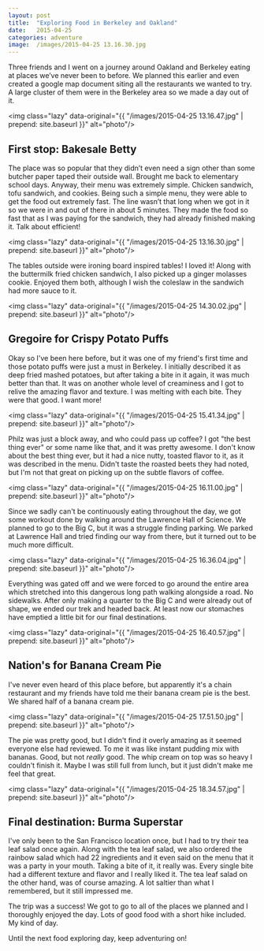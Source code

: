 ```yaml
---
layout: post
title:  "Exploring Food in Berkeley and Oakland"
date:   2015-04-25
categories: adventure
image:	/images/2015-04-25 13.16.30.jpg
---
```


Three friends and I went on a journey around Oakland and Berkeley eating at places we’ve never been to before. We planned this earlier and even created a google map document siting all the restaurants we wanted to try. A large cluster of them were in the Berkeley area so we made a day out of it.

<img class="lazy" data-original="{{ "/images/2015-04-25 13.16.47.jpg" | prepend: site.baseurl }}" alt="photo"/>

## First stop: Bakesale Betty

The place was so popular that they didn’t even need a sign other than some butcher paper taped their outside wall. Brought me back to elementary school days. Anyway, their menu was extremely simple. Chicken sandwich, tofu sandwich, and cookies. Being such a simple menu, they were able to get the food out extremely fast. The line wasn’t that long when we got in it so we were in and out of there in about 5 minutes. They made the food so fast that as I was paying for the sandwich, they had already finished making it. Talk about efficient!

<img class="lazy" data-original="{{ "/images/2015-04-25 13.16.30.jpg" | prepend: site.baseurl }}" alt="photo"/>

The tables outside were ironing board inspired tables! I loved it! Along with the buttermilk fried chicken sandwich, I also picked up a ginger molasses cookie. Enjoyed them both, although I wish the coleslaw in the sandwich had more sauce to it.

<img class="lazy" data-original="{{ "/images/2015-04-25 14.30.02.jpg" | prepend: site.baseurl }}" alt="photo"/>

## Gregoire for Crispy Potato Puffs

Okay so I've been here before, but it was one of my friend's first time and those potato puffs were just a must in Berkeley. I initially described it as deep fried mashed potatoes, but after taking a bite in it again, it was much better than that. It was on another whole level of creaminess and I got to relive the amazing flavor and texture. I was melting with each bite. They were that good. I want more!

<img class="lazy" data-original="{{ "/images/2015-04-25 15.41.34.jpg" | prepend: site.baseurl }}" alt="photo"/>

Philz was just a block away, and who could pass up coffee? I got "the best thing ever" or some name like that, and it was pretty awesome. I don't know about the best thing ever, but it had a nice nutty, toasted flavor to it, as it was described in the menu. Didn't taste the roasted beets they had noted, but I'm not that great on picking up on the subtle flavors of coffee.

<img class="lazy" data-original="{{ "/images/2015-04-25 16.11.00.jpg" | prepend: site.baseurl }}" alt="photo"/>

Since we sadly can't be continuously eating throughout the day, we got some workout done by walking around the Lawrence Hall of Science. We planned to go to the Big C, but it was a struggle finding parking. We parked at Lawrence Hall and tried finding our way from there, but it turned out to be much more difficult.

<img class="lazy" data-original="{{ "/images/2015-04-25 16.36.04.jpg" | prepend: site.baseurl }}" alt="photo"/>

Everything was gated off and we were forced to go around the entire area which stretched into this dangerous long path walking alongside a road. No sidewalks. After only making a quarter to the Big C and were already out of shape, we ended our trek and headed back. At least now our stomaches have emptied a little bit for our final destinations.

<img class="lazy" data-original="{{ "/images/2015-04-25 16.40.57.jpg" | prepend: site.baseurl }}" alt="photo"/>

## Nation's for Banana Cream Pie

I've never even heard of this place before, but apparently it's a chain restaurant and my friends have told me their banana cream pie is the best. We shared half of a banana cream pie. 

<img class="lazy" data-original="{{ "/images/2015-04-25 17.51.50.jpg" | prepend: site.baseurl }}" alt="photo"/>

The pie was pretty good, but I didn't find it overly amazing as it seemed everyone else had reviewed. To me it was like instant pudding mix with bananas. Good, but not *really* good. The whip cream on top was so heavy I couldn't finish it. Maybe I was still full from lunch, but it just didn't make me feel that great.

<img class="lazy" data-original="{{ "/images/2015-04-25 18.34.57.jpg" | prepend: site.baseurl }}" alt="photo"/>

## Final destination: Burma Superstar

I've only been to the San Francisco location once, but I had to try their tea leaf salad once again. Along with the tea leaf salad, we also ordered the rainbow salad which had 22 ingredients and it even said on the menu that it was a party in your mouth. Taking a bite of it, it really was. Every single bite had a different texture and flavor and I really liked it. The tea leaf salad on the other hand, was of course amazing. A lot saltier than what I remembered, but it still impressed me.

The trip was a success! We got to go to all of the places we planned and I thoroughly enjoyed the day. Lots of good food with a short hike included. My kind of day.

Until the next food exploring day, keep adventuring on!